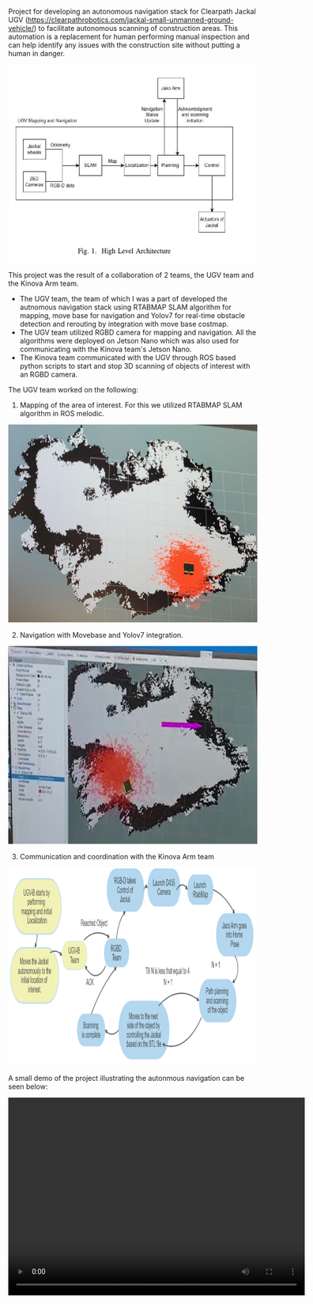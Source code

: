 Project for developing an autonomous navigation stack for Clearpath Jackal UGV (https://clearpathrobotics.com/jackal-small-unmanned-ground-vehicle/) to facilitate autonomous scanning of construction areas. This automation is a replacement for human performing manual inspection and can help identify any issues with the construction site without putting a human in danger.

<!-- ![High level architecture for autonomous navigation](assets\High_level_Arch.png) -->
<img src="assets\High_level_Arch.png" alt="High level architecture for autonomous navigation" width="600" height="400">


This project was the result of a collaboration of 2 teams, the UGV team and the Kinova Arm team. 
- The UGV team, the team of which I was a part of developed the autnomous navigation stack using RTABMAP SLAM algorithm for mapping, move base for navigation and Yolov7 for real-time obstacle detection and rerouting by integration with move base costmap.
- The UGV team utilized RGBD camera for mapping and navigation. All the algorithms were deployed on Jetson Nano which was also used for communicating with the Kinova team's Jetson Nano.
- The Kinova team communicated with the UGV through ROS based python scripts to start and stop 3D scanning of objects of interest with an RGBD camera.  

The UGV team worked on the following:
1. Mapping of the area of interest. For this we utilized RTABMAP SLAM algorithm in ROS melodic.
<!-- ![Generated Map from RATBMAP SLAM](assets\wrong_localization.jpg) -->
<img src="assets\wrong_localization.jpg" alt="Generated Map from RATBMAP SLAM" width="600" height="400">

2. Navigation with Movebase and Yolov7 integration.
<!-- ![Navigation](assets\move_base_rviz.png) -->
<img src="assets\move_base_rviz.png" alt="Navigation" width="600" height="400">

3. Communication and coordination with the Kinova Arm team
<!-- ![Communication with Kinova arm](assets\flow.png) -->
<img src="assets\flow.png" alt="Communication with Kinova arm" width="600" height="400">


A small demo of the project illustrating the autonmous navigation can be seen below:

<video width="600" height="400" controls>
  <source src="assets/Navigation and communication demo.mp4" type="video/mp4">
</video>